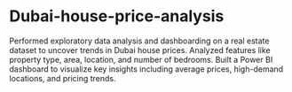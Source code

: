 # Dubai-house-price-analysis
Performed exploratory data analysis and dashboarding on a real estate dataset to uncover trends in Dubai house prices. Analyzed features like property type, area, location, and number of bedrooms. Built a Power BI dashboard to visualize key insights including average prices, high-demand locations, and pricing trends.
